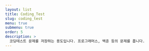 ```yaml
---
layout: list
title: Coding_Test
slug: coding_test
menu: true
submenu: true
order: 5
description: >
  코딩테스트 문제를 저장하는 용도입니다. 프로그래머스, 백준 등의 문제를 풉니다.
---
```


